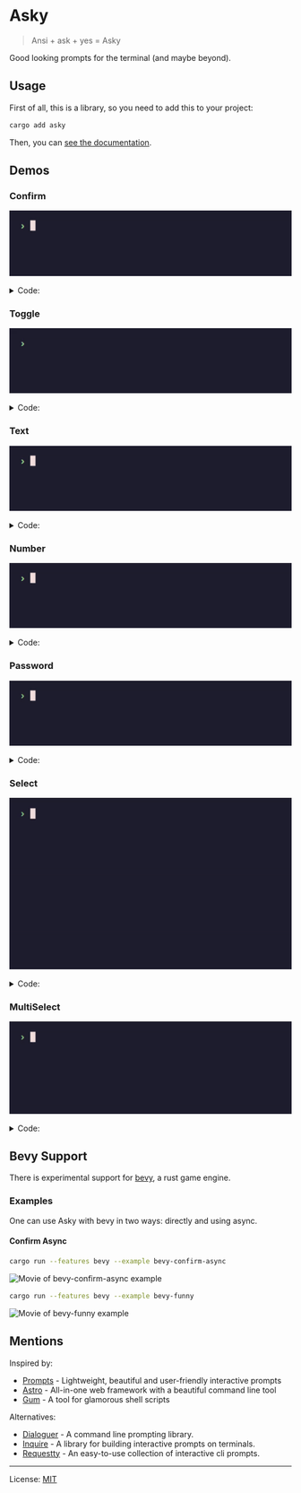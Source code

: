 # Asky

> Ansi + ask + yes = Asky

Good looking prompts for the terminal (and maybe beyond).

## Usage

First of all, this is a library, so you need to add this to your project:

```bash
cargo add asky
```

Then, you can [see the documentation](https://docs.rs/asky/).

## Demos

### Confirm

![Confirm prompt gif demo](demos/confirm.gif)

<details>
<summary>Code:</summary>

```rust
use asky::Confirm;

fn main() -> std::io::Result<()> {
    if Confirm::new("Do you like coffe?").prompt()? {
        println!("Great, me too!");
    }

    // ...

    Ok(())
}

```

</details>

### Toggle

![Toggle prompt gif demo](demos/toggle.gif)

<details>
<summary>Code:</summary>

```rust
use asky::Toggle;

fn main() -> std::io::Result<()> {
    let tabs = Toggle::new("Which is better?", ["Tabs", "Spaces"]).prompt()?;
    println!("Great choice");

    // ...

    Ok(())
}
```

</details>

### Text

![Text prompt gif demo](demos/text.gif)

<details>
<summary>Code:</summary>

```rust
use asky::Text;

fn main() -> std::io::Result<()> {
    let color = Text::new("What's your favorite color?").prompt()?;
    println!("{color} is a beautiful color");

    // ...

    Ok(())
}
```

</details>

### Number

![Number prompt gif demo](demos/number.gif)

<details>
<summary>Code:</summary>

```rust
use asky::Number;

fn main() -> std::io::Result<()> {
    if let Ok(age) = Number::<u8>::new("How old are you?").prompt()? {
        if age <= 60 {
            println!("Pretty young");
        }
    }

    // ...

    Ok(())
}
```

</details>

### Password

![Password prompt gif demo](demos/password.gif)

<details>
<summary>Code:</summary>

```rust
use asky::Password;

fn main() -> std::io::Result<()> {
    let password = Password::new("What's your IG password?").prompt()?;

    if password.len() >= 1 {
        println!("Ultra secure!");
    }

    // ...

    Ok(())
}
```

</details>

### Select

![Select prompt gif demo](demos/select.gif)

<details>
<summary>Code:</summary>

```rust
use asky::Select;

fn main() -> std::io::Result<()> {
    let choice = Select::new("Choose number", 1..=30).prompt()?;
    println!("{choice}, Interesting choice");

    // ...

    Ok(())
}

```

</details>

### MultiSelect

![Multi select prompt gif demo](demos/multi_select.gif)

<details>
<summary>Code:</summary>

```rust
use asky::MultiSelect;

fn main() -> std::io::Result<()> {
    let opts = ["Dog", "Cat", "Fish", "Bird", "Other"];
    let choices = MultiSelect::new("What kind of pets do you have?", opts).prompt()?;

    if choices.len() > 2 {
        println!("So you love pets");
    }

    // ...

    Ok(())
}

```

</details>

## Bevy Support

There is experimental support for [bevy](https://bevyengine.org), a rust game engine.

### Examples

One can use Asky with bevy in two ways: directly and using async.

#### Confirm Async

```sh
cargo run --features bevy --example bevy-confirm-async
```
![Movie of bevy-confirm-async example](https://github.com/shanecelis/asky/assets/54390/8b51c3ac-b69f-436b-baa8-b9361baa2bfc)

```sh
cargo run --features bevy --example bevy-funny
```
![Movie of bevy-funny example](https://github.com/shanecelis/asky/assets/54390/8b51c3ac-b69f-436b-baa8-b9361baa2bfc)
## Mentions

Inspired by:

- [Prompts](https://www.npmjs.com/package/prompts) - Lightweight, beautiful and user-friendly interactive prompts
- [Astro](https://astro.build/) - All-in-one web framework with a beautiful command line tool
- [Gum](https://github.com/charmbracelet/gum) - A tool for glamorous shell scripts

Alternatives:

- [Dialoguer](https://github.com/console-rs/dialoguer) - A command line prompting library.
- [Inquire](https://github.com/mikaelmello/inquire) - A library for building interactive prompts on terminals.
- [Requestty](https://github.com/Lutetium-Vanadium/requestty) - An easy-to-use collection of interactive cli prompts.

---

License: [MIT](LICENSE)
